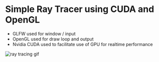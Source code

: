 # Simple Ray Tracer using CUDA and OpenGL

- GLFW used for window / input
- OpenGL used for draw loop and output
- Nvidia CUDA used to facilitate use of GPU for realtime performance

![ray tracing gif](https://github.com/NoahRGB/CUDA-Ray-Tracer/blob/master/rt_new.gif)